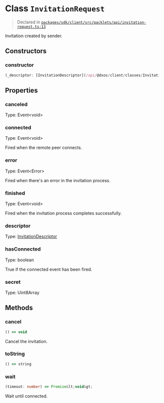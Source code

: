 # Class `InvitationRequest`
> Declared in [`packages/sdk/client/src/packlets/api/invitation-request.ts:13`](https://github.com/dxos/protocols/blob/main/packages/sdk/client/src/packlets/api/invitation-request.ts#L13)


Invitation created by sender.

## Constructors
### constructor
```ts
(_descriptor: [InvitationDescriptor](/api/@dxos/client/classes/InvitationDescriptor), connected: Event&lt;void&gt;, finished: Event&lt;void&gt;, error: Event&lt;Error&gt;) => [InvitationRequest](/api/@dxos/client/classes/InvitationRequest)
```

## Properties
### canceled 
Type: Event&lt;void&gt;
### connected 
Type: Event&lt;void&gt;

Fired when the remote peer connects.
### error 
Type: Event&lt;Error&gt;

Fired when there's an error in the invitation process.
### finished 
Type: Event&lt;void&gt;

Fired when the invitation process completes successfully.
### descriptor
Type: [InvitationDescriptor](/api/@dxos/client/classes/InvitationDescriptor)
### hasConnected
Type: boolean

True if the connected event has been fired.
### secret
Type: Uint8Array

## Methods
### cancel
```ts
() => void
```
Cancel the invitation.
### toString
```ts
() => string
```
### wait
```ts
(timeout: number) => Promise&lt;void&gt;
```
Wait until connected.